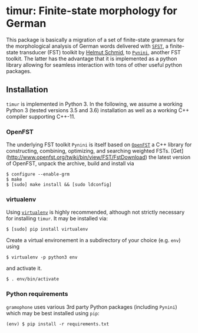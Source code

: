 # timur: Finite-state morphology for German

This package is basically a migration of a set of finite-state grammars for the morphological analysis of German words delivered with [`SFST`](http://www.cis.uni-muenchen.de/~schmid/tools/SFST/), a finite-state transducer (FST) toolkit by [Helmut Schmid](http://www.cis.uni-muenchen.de/~schmid/), to [`Pynini`](http://www.opengrm.org/twiki/bin/view/GRM/Pynini), another FST toolkit. The latter has the advantage that it is implemented as a python library allowing for seamless interaction with tons of other useful python packages.

## Installation

`timur` is implemented in Python 3. In the following, we assume a working Python 3 (tested versions 3.5 and 3.6) installation as well as a working C++ compiler supporting C++-11.

### OpenFST

The underlying FST toolkit `Pynini` is itself based on [`OpenFST`](http://www.openfst.org/twiki/bin/view/FST/WebHome) a C++ library for constructing, combining, optimizing, and searching weighted FSTs. [Get] (http://www.openfst.org/twiki/bin/view/FST/FstDownload) the latest version of OpenFST, unpack the archive, build and install via
```shell
$ configure --enable-grm
$ make
$ [sudo] make install && [sudo ldconfig]
```

### virtualenv
Using [`virtualenv`](https://virtualenv.pypa.io/en/stable/) is highly recommended, although not strictly necessary for installing `timur`. It may be installed via:

```console
$ [sudo] pip install virtualenv
```

Create a virtual environement in a subdirectory of your choice (e.g. `env`) using

```console
$ virtualenv -p python3 env
```

and activate it.

```console
$ . env/bin/activate
```

### Python requirements
`gramophone` uses various 3rd party Python packages (including `Pynini`) which may be best installed using `pip`:

```console
(env) $ pip install -r requirements.txt
```
